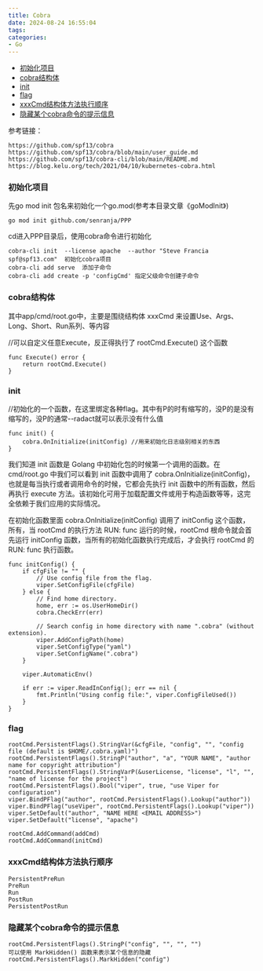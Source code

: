 ```yaml
---
title: Cobra
date: 2024-08-24 16:55:04
tags:
categories:
- Go
---
```


- [初始化项目](#初始化项目)
- [cobra结构体](#cobra结构体)
- [init](#init)
- [flag](#flag)
- [xxxCmd结构体方法执行顺序](#xxxcmd结构体方法执行顺序)
- [隐藏某个cobra命令的提示信息](#隐藏某个cobra命令的提示信息)


参考链接：

	https://github.com/spf13/cobra
	https://github.com/spf13/cobra/blob/main/user_guide.md
	https://github.com/spf13/cobra-cli/blob/main/README.md
	https://blog.kelu.org/tech/2021/04/10/kubernetes-cobra.html



### 初始化项目

先go mod init 包名来初始化一个go.mod(参考本目录文章《goModInit》)

	go mod init github.com/senranja/PPP

cd进入PPP目录后，使用cobra命令进行初始化

	cobra-cli init  --license apache  --author "Steve Francia spf@spf13.com"  初始化cobra项目
	cobra-cli add serve  添加子命令
	cobra-cli add create -p 'configCmd' 指定父级命令创建子命令

### cobra结构体

其中app/cmd/root.go中，主要是围绕结构体 xxxCmd 来设置Use、Args、Long、Short、Run系列、等内容

//可以自定义任意Execute，反正得执行了 rootCmd.Execute() 这个函数

	func Execute() error {
		return rootCmd.Execute()
	}


### init

//初始化的一个函数，在这里绑定各种flag。其中有P的时有缩写的，没P的是没有缩写的，没P的通常--radact就可以表示没有什么值
	
	func init() {
		cobra.OnInitialize(initConfig) //用来初始化日志级别相关的东西
	}

我们知道 init 函数是 Golang 中初始化包的时候第一个调用的函数。在 cmd/root.go 中我们可以看到 init 函数中调用了 cobra.OnInitialize(initConfig)，也就是每当执行或者调用命令的时候，它都会先执行 init 函数中的所有函数，然后再执行 execute 方法。该初始化可用于加载配置文件或用于构造函数等等，这完全依赖于我们应用的实际情况。

在初始化函数里面 cobra.OnInitialize(initConfig) 调用了 initConfig 这个函数，所有，当 rootCmd 的执行方法 RUN: func 运行的时候，rootCmd 根命令就会首先运行 initConfig 函数，当所有的初始化函数执行完成后，才会执行 rootCmd 的 RUN: func 执行函数。

	func initConfig() {
		if cfgFile != "" {
			// Use config file from the flag.
			viper.SetConfigFile(cfgFile)
		} else {
			// Find home directory.
			home, err := os.UserHomeDir()
			cobra.CheckErr(err)

			// Search config in home directory with name ".cobra" (without extension).
			viper.AddConfigPath(home)
			viper.SetConfigType("yaml")
			viper.SetConfigName(".cobra")
		}

		viper.AutomaticEnv()

		if err := viper.ReadInConfig(); err == nil {
			fmt.Println("Using config file:", viper.ConfigFileUsed())
		}
	}


### flag

	rootCmd.PersistentFlags().StringVar(&cfgFile, "config", "", "config file (default is $HOME/.cobra.yaml)")
	rootCmd.PersistentFlags().StringP("author", "a", "YOUR NAME", "author name for copyright attribution")
	rootCmd.PersistentFlags().StringVarP(&userLicense, "license", "l", "", "name of license for the project")
	rootCmd.PersistentFlags().Bool("viper", true, "use Viper for configuration")
	viper.BindPFlag("author", rootCmd.PersistentFlags().Lookup("author"))
	viper.BindPFlag("useViper", rootCmd.PersistentFlags().Lookup("viper"))
	viper.SetDefault("author", "NAME HERE <EMAIL ADDRESS>")
	viper.SetDefault("license", "apache")

	rootCmd.AddCommand(addCmd)
	rootCmd.AddCommand(initCmd)

### xxxCmd结构体方法执行顺序

	PersistentPreRun
	PreRun
	Run
	PostRun
	PersistentPostRun

### 隐藏某个cobra命令的提示信息

	rootCmd.PersistentFlags().StringP("config", "", "", "")
	可以使用 MarkHidden() 函数来表示某个信息的隐藏
	rootCmd.PersistentFlags().MarkHidden("config")








